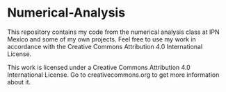 # Numerical-Analysis

This repository contains my code from the numerical analysis class at IPN Mexico and some of my own projects. Feel free to use my work in accordance with the Creative Commons Attribution 4.0 International License.

This work is licensed under a Creative Commons Attribution 4.0 International License. Go to creativecommons.org to get more information about it.
